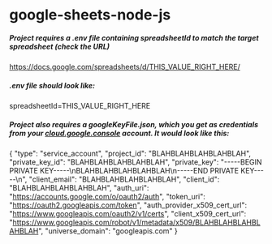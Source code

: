 # google-sheets-node-js

##### Project requires a .env file containing spreadsheetId to match the target spreadsheet (check the URL)

https://docs.google.com/spreadsheets/d/THIS_VALUE_RIGHT_HERE/

##### .env file should look like:

spreadsheetId=THIS_VALUE_RIGHT_HERE

##### Project also requires a googleKeyFile.json, which you get as credentials from your [cloud.google.console](https://console.cloud.google.com/) account. It would look like this:

{
"type": "service_account",
"project_id": "BLAHBLAHBLAHBLAHBLAH",
"private_key_id": "BLAHBLAHBLAHBLAHBLAH",
"private_key": "-----BEGIN PRIVATE KEY-----\nBLAHBLAHBLAHBLAHBLAH\n-----END PRIVATE KEY-----\n",
"client_email": "BLAHBLAHBLAHBLAHBLAH",
"client_id": "BLAHBLAHBLAHBLAHBLAH",
"auth_uri": "https://accounts.google.com/o/oauth2/auth",
"token_uri": "https://oauth2.googleapis.com/token",
"auth_provider_x509_cert_url": "https://www.googleapis.com/oauth2/v1/certs",
"client_x509_cert_url": "https://www.googleapis.com/robot/v1/metadata/x509/BLAHBLAHBLAHBLAHBLAH",
"universe_domain": "googleapis.com"
}
